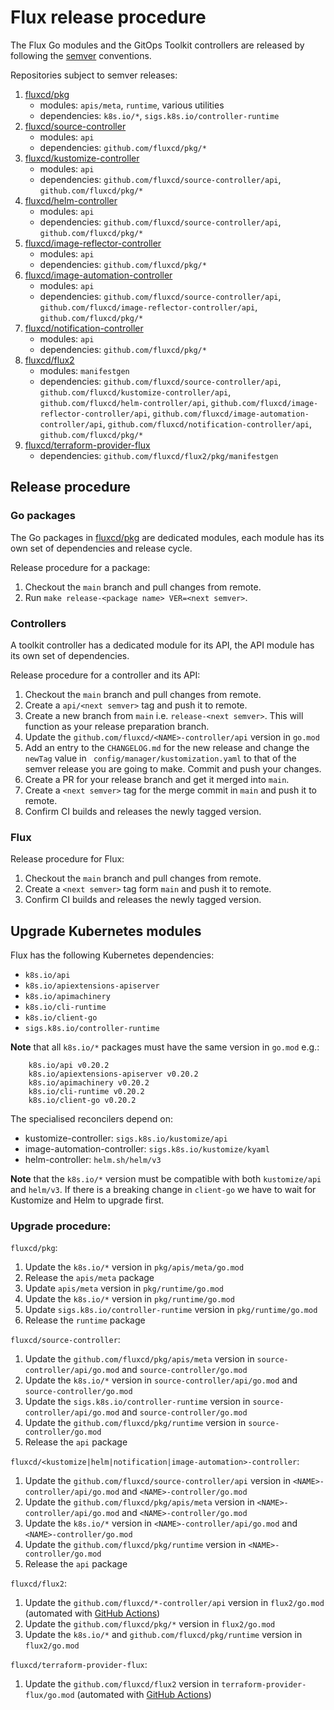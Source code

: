 # Flux release procedure

The Flux Go modules and the GitOps Toolkit controllers are released by following the [semver](https://semver.org) conventions.

Repositories subject to semver releases:

1. [fluxcd/pkg](https://github.com/fluxcd/pkg)
    - modules: `apis/meta`, `runtime`, various utilities
    - dependencies: `k8s.io/*`, `sigs.k8s.io/controller-runtime`
1. [fluxcd/source-controller](https://github.com/fluxcd/source-controller)
    - modules: `api`
    - dependencies: `github.com/fluxcd/pkg/*`
1. [fluxcd/kustomize-controller](https://github.com/fluxcd/kustomize-controller)
    - modules: `api`
    - dependencies: `github.com/fluxcd/source-controller/api`, `github.com/fluxcd/pkg/*`
1. [fluxcd/helm-controller](https://github.com/fluxcd/helm-controller)
    - modules: `api`
    - dependencies: `github.com/fluxcd/source-controller/api`, `github.com/fluxcd/pkg/*`
1. [fluxcd/image-reflector-controller](https://github.com/fluxcd/image-reflector-controller)
   - modules: `api`
   - dependencies: `github.com/fluxcd/pkg/*`
1. [fluxcd/image-automation-controller](https://github.com/fluxcd/image-automation-controller)
   - modules: `api`
   - dependencies: `github.com/fluxcd/source-controller/api`, `github.com/fluxcd/image-reflector-controller/api`, `github.com/fluxcd/pkg/*`
1. [fluxcd/notification-controller](https://github.com/fluxcd/notification-controller)
    - modules: `api`
    - dependencies: `github.com/fluxcd/pkg/*`
1. [fluxcd/flux2](https://github.com/fluxcd/flux2)
    - modules: `manifestgen`
    - dependencies: `github.com/fluxcd/source-controller/api`, `github.com/fluxcd/kustomize-controller/api`, `github.com/fluxcd/helm-controller/api`, `github.com/fluxcd/image-reflector-controller/api`, `github.com/fluxcd/image-automation-controller/api`, `github.com/fluxcd/notification-controller/api`, `github.com/fluxcd/pkg/*`
1. [fluxcd/terraform-provider-flux](https://github.com/fluxcd/terraform-provider-flux)
   - dependencies: `github.com/fluxcd/flux2/pkg/manifestgen`

## Release procedure

### Go packages

The Go packages in [fluxcd/pkg](https://github.com/fluxcd/pkg) are dedicated modules, 
each module has its own set of dependencies and release cycle.

Release procedure for a package:

1. Checkout the `main` branch and pull changes from remote.
1. Run `make release-<package name> VER=<next semver>`.

### Controllers

A toolkit controller has a dedicated module for its API, the API module 
has its own set of dependencies.

Release procedure for a controller and its API:

1. Checkout the `main` branch and pull changes from remote.
1. Create a `api/<next semver>` tag and push it to remote.
1. Create a new branch from `main` i.e. `release-<next semver>`. This
   will function as your release preparation branch.
1. Update the `github.com/fluxcd/<NAME>-controller/api` version in `go.mod`
1. Add an entry to the `CHANGELOG.md` for the new release and change the
   `newTag` value in ` config/manager/kustomization.yaml` to that of the
   semver release you are going to make. Commit and push your changes.
1. Create a PR for your release branch and get it merged into `main`.
1. Create a `<next semver>` tag for the merge commit in `main` and
   push it to remote.
1. Confirm CI builds and releases the newly tagged version.

### Flux

Release procedure for Flux:

1. Checkout the `main` branch and pull changes from remote.
1. Create a `<next semver>` tag form `main` and push it to remote.
1. Confirm CI builds and releases the newly tagged version.

## Upgrade Kubernetes modules

Flux has the following Kubernetes dependencies:

- `k8s.io/api`
- `k8s.io/apiextensions-apiserver`
- `k8s.io/apimachinery`
- `k8s.io/cli-runtime`
- `k8s.io/client-go`
- `sigs.k8s.io/controller-runtime`

**Note** that all `k8s.io/*` packages must have the same version in `go.mod` e.g.:

```
	k8s.io/api v0.20.2
	k8s.io/apiextensions-apiserver v0.20.2
	k8s.io/apimachinery v0.20.2
	k8s.io/cli-runtime v0.20.2
	k8s.io/client-go v0.20.2
```

The specialised reconcilers depend on:

- kustomize-controller: `sigs.k8s.io/kustomize/api`
- image-automation-controller: `sigs.k8s.io/kustomize/kyaml`
- helm-controller: `helm.sh/helm/v3`

**Note** that the `k8s.io/*` version must be compatible with both `kustomize/api` and `helm/v3`.
If there is a breaking change in `client-go` we have to wait for Kustomize and Helm to upgrade first.

### Upgrade procedure:

`fluxcd/pkg`:

1. Update the `k8s.io/*` version in `pkg/apis/meta/go.mod`
1. Release the `apis/meta` package
1. Update `apis/meta` version in `pkg/runtime/go.mod`
1. Update the `k8s.io/*` version in `pkg/runtime/go.mod`
1. Update `sigs.k8s.io/controller-runtime` version in `pkg/runtime/go.mod`
1. Release the `runtime` package

`fluxcd/source-controller`:

1. Update the `github.com/fluxcd/pkg/apis/meta` version in `source-controller/api/go.mod` and `source-controller/go.mod`
1. Update the `k8s.io/*` version in `source-controller/api/go.mod` and `source-controller/go.mod`
1. Update the `sigs.k8s.io/controller-runtime` version in `source-controller/api/go.mod` and `source-controller/go.mod`
1. Update the `github.com/fluxcd/pkg/runtime` version in `source-controller/go.mod`
1. Release the `api` package

`fluxcd/<kustomize|helm|notification|image-automation>-controller`:

1. Update the `github.com/fluxcd/source-controller/api` version in `<NAME>-controller/api/go.mod`  and `<NAME>-controller/go.mod`
1. Update the `github.com/fluxcd/pkg/apis/meta` version in `<NAME>-controller/api/go.mod` and `<NAME>-controller/go.mod`
1. Update the `k8s.io/*` version in `<NAME>-controller/api/go.mod`  and `<NAME>-controller/go.mod`
1. Update the `github.com/fluxcd/pkg/runtime` version in `<NAME>-controller/go.mod`
1. Release the `api` package

`fluxcd/flux2`:

1. Update the `github.com/fluxcd/*-controller/api` version in `flux2/go.mod` (automated with [GitHub Actions](../../.github/workflows/update.yaml))
1. Update the `github.com/fluxcd/pkg/*` version in `flux2/go.mod`
1. Update the `k8s.io/*` and `github.com/fluxcd/pkg/runtime` version in `flux2/go.mod`

`fluxcd/terraform-provider-flux`:

1. Update the `github.com/fluxcd/flux2` version in `terraform-provider-flux/go.mod` (automated with [GitHub Actions](https://github.com/fluxcd/terraform-provider-flux/blob/main/.github/workflows/update.yaml))
